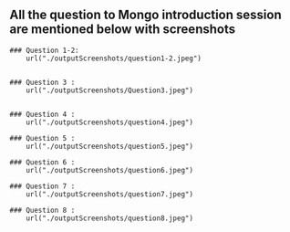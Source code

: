 ## All the question to Mongo introduction session are mentioned below with screenshots 

    ### Question 1-2:
        url("./outputScreenshots/question1-2.jpeg")

    
    ### Question 3 :
        url("./outputScreenshots/Question3.jpeg")

    
    ### Question 4 :
        url("./outputScreenshots/question4.jpeg")
  
    ### Question 5 :
        url("./outputScreenshots/question5.jpeg")

    ### Question 6 :
        url("./outputScreenshots/question6.jpeg")

    ### Question 7 :
        url("./outputScreenshots/question7.jpeg")

    ### Question 8 :
        url("./outputScreenshots/question8.jpeg")




    
